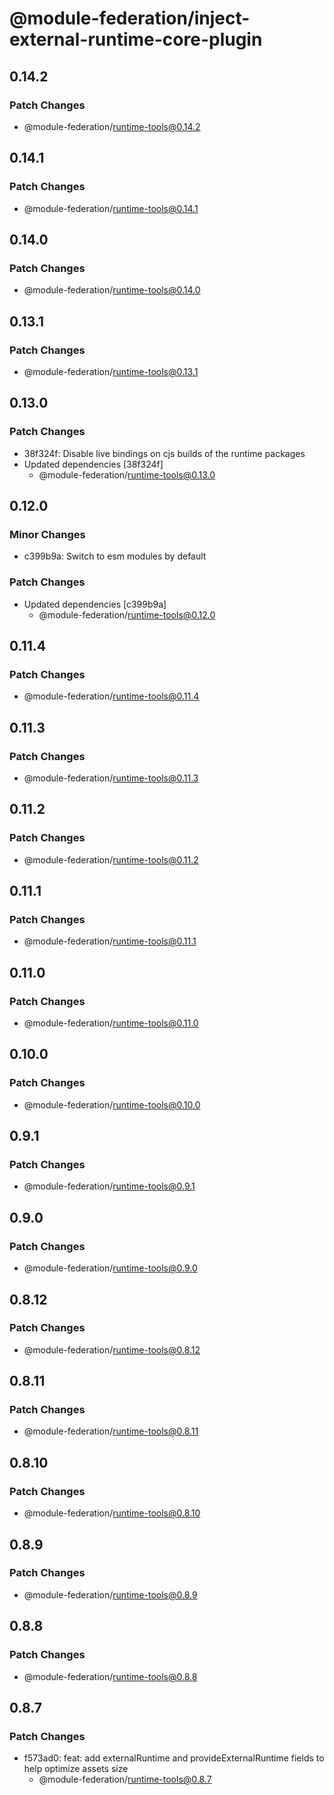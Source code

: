 # @module-federation/inject-external-runtime-core-plugin

## 0.14.2

### Patch Changes

- @module-federation/runtime-tools@0.14.2

## 0.14.1

### Patch Changes

- @module-federation/runtime-tools@0.14.1

## 0.14.0

### Patch Changes

- @module-federation/runtime-tools@0.14.0

## 0.13.1

### Patch Changes

- @module-federation/runtime-tools@0.13.1

## 0.13.0

### Patch Changes

- 38f324f: Disable live bindings on cjs builds of the runtime packages
- Updated dependencies [38f324f]
  - @module-federation/runtime-tools@0.13.0

## 0.12.0

### Minor Changes

- c399b9a: Switch to esm modules by default

### Patch Changes

- Updated dependencies [c399b9a]
  - @module-federation/runtime-tools@0.12.0

## 0.11.4

### Patch Changes

- @module-federation/runtime-tools@0.11.4

## 0.11.3

### Patch Changes

- @module-federation/runtime-tools@0.11.3

## 0.11.2

### Patch Changes

- @module-federation/runtime-tools@0.11.2

## 0.11.1

### Patch Changes

- @module-federation/runtime-tools@0.11.1

## 0.11.0

### Patch Changes

- @module-federation/runtime-tools@0.11.0

## 0.10.0

### Patch Changes

- @module-federation/runtime-tools@0.10.0

## 0.9.1

### Patch Changes

- @module-federation/runtime-tools@0.9.1

## 0.9.0

### Patch Changes

- @module-federation/runtime-tools@0.9.0

## 0.8.12

### Patch Changes

- @module-federation/runtime-tools@0.8.12

## 0.8.11

### Patch Changes

- @module-federation/runtime-tools@0.8.11

## 0.8.10

### Patch Changes

- @module-federation/runtime-tools@0.8.10

## 0.8.9

### Patch Changes

- @module-federation/runtime-tools@0.8.9

## 0.8.8

### Patch Changes

- @module-federation/runtime-tools@0.8.8

## 0.8.7

### Patch Changes

- f573ad0: feat: add externalRuntime and provideExternalRuntime fields to help optimize assets size
  - @module-federation/runtime-tools@0.8.7
